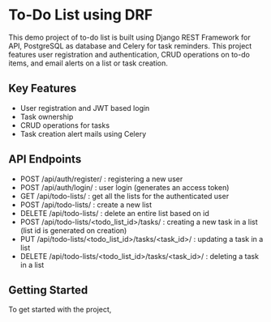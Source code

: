 # To-Do List using DRF

This demo project of to-do list is built using Django REST Framework for API, PostgreSQL as database and Celery for task reminders. This project features user registration and authentication, CRUD operations on to-do items, and email alerts on a list or task creation.

## Key Features

- User registration and JWT based login
- Task ownership 
- CRUD operations for tasks 
- Task creation alert mails using Celery

## API Endpoints
- POST /api/auth/register/ : registering a new user
- POST /api/auth/login/ : user login (generates an access token)
- GET /api/todo-lists/ : get all the lists for the authenticated user
- POST /api/todo-lists/ : create a new list
- DELETE /api/todo-lists/ : delete an entire list based on id
- POST /api/todo-lists/<todo_list_id>/tasks/ : creating a new task in a list (list id is generated on creation)
- PUT /api/todo-lists/<todo_list_id>/tasks/<task_id>/ : updating a task in a list
- DELETE /api/todo-lists/<todo_list_id>/tasks/<task_id>/ : deleting a task in a list

## Getting Started
To get started with the project, 